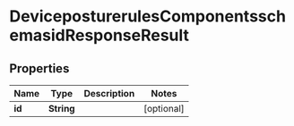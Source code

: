 # DeviceposturerulesComponentsschemasidResponseResult

## Properties
Name | Type | Description | Notes
------------ | ------------- | ------------- | -------------
**id** | **String** |  |  [optional]
